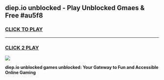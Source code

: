 
## diep.io unblocked - Play Unblocked Gmaes & Free #au5f8
<h3>
<a href="https://news.freeplayer.one?title=diep.io_unblocked&ref=24F">CLICK TO PLAY</a></h3>
<hr>

<h3>
<a href="https://news.freeplayer.one?title=diep.io_unblocked&ref=24F">CLICK 2 PLAY</a>
  
</h3>

<a href="https://news.freeplayer.one?title=diep.io_unblocked&ref=24F/"><img src="https://clearcache.store/games.png"></a>


**diep.io unblocked games unblocked: Your Gateway to Fun and Accessible Online Gaming**
